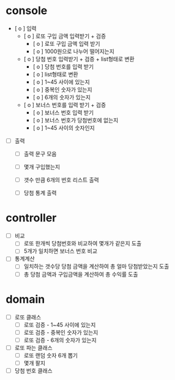 # console
- [ o ] 입력
    - [ o ] 로또 구입 금액 입력받기 + 검증
        - [ o ] 로또 구입 금액 입력 받기
        - [ o ] 1000원으로 나누어 떨어지는지
    - [ o ] 당첨 번호 입력받기 + 검증 + list형태로 변환
        - [ o ] 당첨 번호를 입력 받기
        - [ o ] list형태로 변환
        - [ o ] 1~45 사이에 있는지
        - [ o ] 중복인 숫자가 있는지
        - [ o ] 6개의 숫자가 있는지
    - [ o ] 보너스 번호를 입력 받기 + 검증
        - [ o ] 보너스 번호 입력 받기
        - [ o ] 보너스 번호가 당첨번호에 없는지
        - [ o ] 1~45 사이의 숫자인지
- [  ] 출력
    - [  ] 출력 문구 모음
    - [  ] 몇개 구입했는지
    - [  ] 갯수 만큼 6개의 번호 리스트 출력
    - [  ] 당첨 통계 출력



# controller

- [  ] 비교
    - [  ] 로또 한개씩 당첨번호와 비교하여 몇개가 같은지 도출
    - [  ] 5개가 일치하면 보너스 번호 비교
- [  ] 통계계산
    - [  ] 일치하는 갯수당 당첨 금액을 계산하여 총 얼마 당첨받았는지 도출
    - [  ] 총 당첨 금액과 구입금액을 계산하여 총 수익률 도출

# domain

- [  ] 로또 클래스
    - [  ] 로또 검증 - 1~45 사이에 있는지
    - [  ] 로또 검증 - 중복인 숫자가 있는지
    - [  ] 로또 검증 - 6개의 숫자가 있는지
- [  ] 로또 파는 클래스
    - [  ] 로또 랜덤 숫자 6개 뽑기
    - [  ] 몇개 팔지
- [  ] 당첨 번호 클래스
